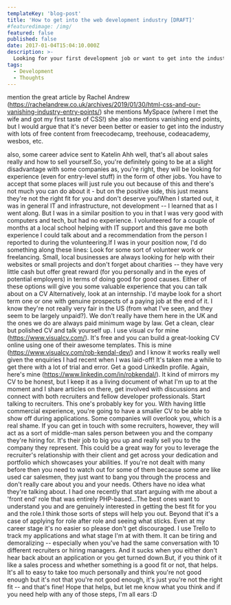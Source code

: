 ```yaml
---
templateKey: 'blog-post'
title: 'How to get into the web development industry [DRAFT]'
#featuredimage: /img/
featured: false
published: false
date: 2017-01-04T15:04:10.000Z
description: >-
  Looking for your first development job or want to get into the industry? Here's some advice from a long-serving advocate.
tags:
  - Development
  - Thoughts
---
```


mention the great article by Rachel Andrew (<https://rachelandrew.co.uk/archives/2019/01/30/html-css-and-our-vanishing-industry-entry-points/>)
she mentions MySpace (where I met the wife and got my first taste of CSS!)
she also mentions vanishing end points, but I would argue that it's never been better or easier to get into the industry with lots of free content from
freecodecamp, treehouse, codeacademy, wesbos, etc.

also, some career advice sent to Katelin
Ahh well, that's all about sales really and how to sell yourself.So, you're definitely going to be at a slight disadvantage with some companies as, you're right, they will be looking for experience (even for entry-level stuff) in the form of other jobs. You have to accept that some places will just rule you out because of this and there's not much you can do about it - but on the positive side, this just means they're not the right fit for you and don't deserve you!When I started out, it was in general IT and infrastructure, not development -- I learned that as I went along. But I was in a similar position to you in that I was very good with computers and tech, but had no experience. I volunteered for a couple of months at a local school helping with IT support and this gave me both experience I could talk about and a recommendation from the person I reported to during the volunteering.If I was in your position now, I'd do something along these lines:
Look for some sort of volunteer work or freelancing. Small, local businesses are always looking for help with their websites or small projects and don't forget about charities -- they have very little cash but offer great reward (for you personally and in the eyes of potential employers) in terms of doing good for good causes. Either of these options will give you some valuable experience that you can talk about on a CV
Alternatively, look at an internship. I'd maybe look for a short term one or one with genuine prospects of a paying job at the end of it. I know they're not really very fair in the US (from what I've seen, and they seem to be largely unpaid?). We don't really have them here in the UK and the ones we do are always paid minimum wage by law.
Get a clean, clear but polished CV and talk yourself up. I use visual cv for mine (<https://www.visualcv.com/>). It's free and you can build a great-looking CV online using one of their awesome templates. This is mine (<https://www.visualcv.com/rob-kendal-dev/>) and I know it works really well given the enquiries I had recent when I was laid-off! It's taken me a while to get there with a lot of trial and error.
Get a good LinkedIn profile. Again, here's mine (<https://www.linkedin.com/in/robkendal/>). It kind of mirrors my CV to be honest, but I keep it as a living document of what I'm up to at the moment and I share articles on there, get involved with discussions and connect with both recruiters and fellow developer professionals.
Start talking to recruiters. This one's probably key for you. With having little commercial experience, you're going to have a smaller CV to be able to show off during applications. Some companies will overlook you, which is a real shame. If you can get in touch with some recruiters, however, they will act as a sort of middle-man sales person between you and the company they're hiring for. It's their job to big you up and really sell you to the company they represent. This could be a great way for you to leverage the recruiter's relationship with their client and get across your dedication and portfolio which showcases your abilities. If you're not dealt with many before then you need to watch out for some of them because some are like used car salesmen, they just want to bang you through the process and don't really care about you and your needs. Others have no idea what they're talking about. I had one recently that start arguing with me about a 'front end' role that was entirely PHP-based...The best ones want to understand you and are genuinely interested in getting the best fit for you and the role.I think those sorts of steps will help you out. Beyond that it's a case of applying for role after role and seeing what sticks. Even at my career stage it's no easier so please don't get discouraged. I use Trello to track my applications and what stage I'm at with them. It can be tiring and demoralizing -- especially when you've had the same conversation with 10 different recruiters or hiring managers. And it sucks when you either don't hear back about an application or you get turned down.But, if you think of it like a sales process and whether something is a good fit or not, that helps. It's all to easy to take too much personally and think you're not good enough but it's not that you're not good enough, it's just you're not the right fit -- and that's fine! Hope that helps, but let me know what you think and if you need help with any of those steps, I'm all ears :D
